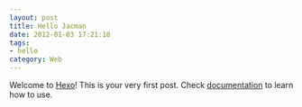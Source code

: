 ```yaml
---
layout: post
title: Hello Jacman
date: 2012-01-03 17:21:18
tags:
- hello
category: Web
---
```

Welcome to [Hexo](http://hexo.io)! This is your very first post. Check [documentation](http://hexo.io/docs/) to learn how to use.